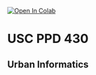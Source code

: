 [![Open In Colab](https://colab.research.google.com/assets/colab-badge.svg)](https://colab.research.google.com/github/gboeing/ppd430/blob/main)

# USC PPD 430

## Urban Informatics

